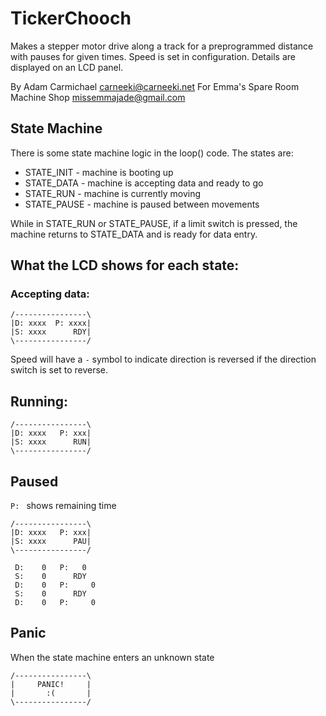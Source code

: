 # TickerChooch

Makes a stepper motor drive along a track for a preprogrammed distance with
pauses for given times. Speed is set in configuration. Details are displayed on
an LCD panel.

By Adam Carmichael <carneeki@carneeki.net>
For Emma's Spare Room Machine Shop <missemmajade@gmail.com>

## State Machine
There is some state machine logic in the loop() code. The states are:
* STATE_INIT  - machine is booting up
* STATE_DATA  - machine is accepting data and ready to go
* STATE_RUN   - machine is currently moving
* STATE_PAUSE - machine is paused between movements

While in STATE_RUN or STATE_PAUSE, if a limit switch is pressed, the machine
returns to STATE_DATA and is ready for data entry.

## What the LCD shows for each state:

### Accepting data:
```
/----------------\
|D: xxxx  P: xxxx|
|S: xxxx      RDY|
\----------------/
```
Speed will have a `-` symbol to indicate direction is reversed if the direction
switch is set to reverse.


## Running:
```
/----------------\
|D: xxxx   P: xxx|
|S: xxxx      RUN|
\----------------/
```

## Paused
`P: ` shows remaining time
```
/----------------\
|D: xxxx   P: xxx|
|S: xxxx      PAU|
\----------------/

 D:    0   P:   0
 S:    0      RDY
 D:    0   P:     0
 S:    0      RDY
 D:    0   P:     0

```

## Panic
When the state machine enters an unknown state
```
/----------------\
|     PANIC!     |
|       :(       |
\----------------/
```
